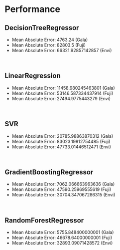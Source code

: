 # Performance

## DecisionTreeRegressor
* Mean Absolute Error: 4763.24 (Gala)
* Mean Absolute Error: 82803.5 (Fuji)
* Mean Absolute Error: 66321.92857142857 (Envi)

<br>

## LinearRegression
* Mean Absolute Error: 11458.980245463801 (Gala)
* Mean Absolute Error: 53146.587334437914 (Fuji)
* Mean Absolute Error: 27494.9775443279 (Envi)

<br>

## SVR
* Mean Absolute Error: 20785.98863870312 (Gala)
* Mean Absolute Error: 83023.19812754485 (Fuji)
* Mean Absolute Error: 47733.01446512471 (Envi)

<br>

## GradientBoostingRegressor
* Mean Absolute Error: 7062.066663963636 (Gala)
* Mean Absolute Error: 47590.25969555619 (Fuji)
* Mean Absolute Error: 30704.347067286315 (Envi)

<br>

## RandomForestRegressor
* Mean Absolute Error: 5755.848400000001 (Gala)
* Mean Absolute Error: 46678.64000000001 (Fuji)
* Mean Absolute Error: 32893.09071428572 (Envi)
